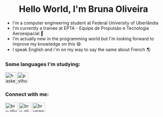 <h1 align="center">Hello World, I'm Bruna Oliveira </h1>  


- I'm a computer engineering student at Federal University of Uberlândia
- I'm currently a trainee at EPTA - Equipe de Propulsão e Tecnologia Aeroespacial 🚀
- I'm actually new in the programming world but I'm looking forward to improve my knowledge on this 😄
- I speak English and i'm on my way to say the same about French 🌎


<h3 align="left">Some languages I'm studying:</h3>
<p align="left"> <a href="https://www.haskell.org/" target="_blank"> <img src="https://upload.wikimedia.org/wikipedia/commons/1/1c/Haskell-Logo.svg" alt="haskell" width="35" height="35"/> </a> <a href="https://www.python.org" target="_blank"> <img src="https://devicons.github.io/devicon/devicon.git/icons/python/python-original.svg" alt="python" width="35" height="35"/> </a> </p>
<h3 align="left">Connect with me:</h3>  
<p align="left"> 
<a href="https://fb.com/bru.oliveira2002" target="blank"><img align="center" src="https://cdn.jsdelivr.net/npm/simple-icons@3.0.1/icons/facebook.svg" alt="bru.oliveira2002" height="30" width="40" /></a>  
<a href="https://instagram.com/bru_oliveirax" target="blank"><img align="center" src="https://cdn.jsdelivr.net/npm/simple-icons@3.0.1/icons/instagram.svg" alt="bru_oliveirax" height="30" width="40" /></a>  
<a href="mailto:brunaisaboliveira@hotmail.com" target="blank"><img align="center" src="https://cdn.jsdelivr.net/npm/simple-icons@v3/icons/microsoftoutlook.svg" alt="brunaisaboliveira@hotmail.com" height="30" width="40" /></a>
<p align="left"> 
